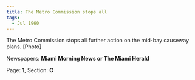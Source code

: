 ```yaml
---  
title: The Metro Commission stops all  
tags:  
  - Jul 1960  
---  
```

  
The Metro Commission stops all further action on the mid-bay causeway plans. [Photo]  
  
Newspapers: **Miami Morning News or The Miami Herald**  
  
Page: **1**, Section: **C** 
